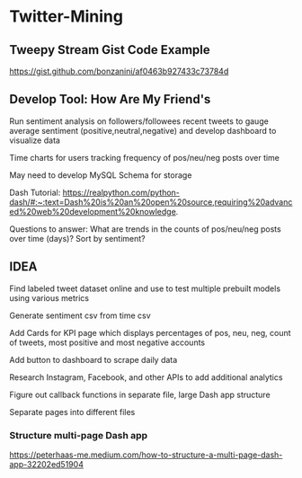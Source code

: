 # Twitter-Mining

## Tweepy Stream Gist Code Example
https://gist.github.com/bonzanini/af0463b927433c73784d


## Develop Tool: How Are My Friend's
Run sentiment analysis on followers/followees recent tweets to gauge average sentiment (positive,neutral,negative) and develop dashboard to visualize data

Time charts for users tracking frequency of pos/neu/neg posts over time

May need to develop MySQL Schema for storage

Dash Tutorial:
https://realpython.com/python-dash/#:~:text=Dash%20is%20an%20open%20source,requiring%20advanced%20web%20development%20knowledge.

Questions to answer:
What are trends in the counts of pos/neu/neg posts over time (days)?
Sort by sentiment?

## IDEA
Find labeled tweet dataset online and use to test multiple prebuilt models using various metrics

Generate sentiment csv from time csv

Add Cards for KPI page which displays percentages of pos, neu, neg, count of tweets, most positive and most negative accounts

Add button to dashboard to scrape daily data

Research Instagram, Facebook, and other APIs to add additional analytics

Figure out callback functions in separate file, large Dash app structure

Separate pages into different files

### Structure multi-page Dash app
https://peterhaas-me.medium.com/how-to-structure-a-multi-page-dash-app-32202ed51904